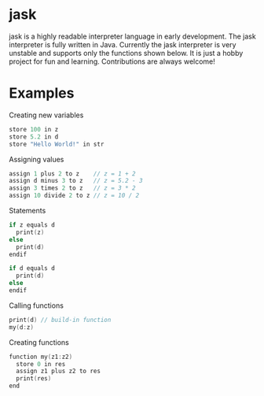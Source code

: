 # jask
jask is a highly readable interpreter language in early development.
The jask interpreter is fully written in Java.
Currently the jask interpreter is very unstable and supports only the functions shown below.
It is just a hobby project for fun and learning.
Contributions are always welcome!

# Examples
Creating new variables
```C
store 100 in z
store 5.2 in d
store "Hello World!" in str
```

Assigning values
```C
assign 1 plus 2 to z    // z = 1 + 2
assign d minus 3 to z   // z = 5.2 - 3
assign 3 times 2 to z   // z = 3 * 2
assign 10 divide 2 to z // z = 10 / 2
```

Statements
```c
if z equals d
  print(z)
else
  print(d)
endif

if d equals d
  print(d)
else
endif
```

Calling functions
```C
print(d) // build-in function
my(d:z)
```

Creating functions
```C
function my(z1:z2)
  store 0 in res
  assign z1 plus z2 to res
  print(res)
end
```
